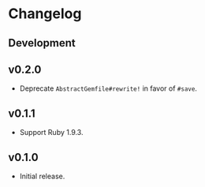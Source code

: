 # Changelog

## Development

## v0.2.0

* Deprecate `AbstractGemfile#rewrite!` in favor of `#save`.

## v0.1.1

* Support Ruby 1.9.3.

## v0.1.0

* Initial release.

